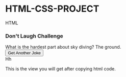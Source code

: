 # HTML-CSS-PROJECT
HTML

<!DOCTYPE html>
<html lang="en">
  <head>
    <meta charset="UTF-8" />
    <meta name="viewport" content="width=device-width, initial-scale=1.0" />
    <link rel="stylesheet" href="style.css" />
    <title>Dad Jokes</title>

  </head>
  <body>
        <div class="container">
      <h3>Don't Laugh Challenge</h3>
      <div id="joke" class="joke">What is the hardest part about sky diving? The ground.</div>
      <button id="jokeBtn" class="btn">Get Another Joke</button>
    </div>
Hh

    
  </body>
</html>

This is the view you will get after copying html code.





